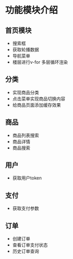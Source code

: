 # 功能模块介绍

## 首页模块
+ 搜索框
+ 获取轮播数据
+ 导航菜单
+ 楼层进行v-for 多层循环渲染

## 分类
+ 实现商品分类
+ 点击菜单实现商品切换内容
+ 给商品页面添加缓存效果

## 商品
+ 商品列表搜索
+ 商品详情
+ 商品搜索

## 用户
+ 获取用户token

## 支付
+ 获取支付参数

## 订单
+ 创建订单
+ 查看订单支付状态
+ 历史订单查询
